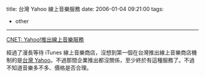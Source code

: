 title: 台灣 Yahoo 線上音樂服務
date: 2006-01-04 09:21:00
tags: 
- other
---

[CNET: Yahoo!推出線上音樂服務](http://taiwan.cnet.com/news/ce/0,2000062982,20103595,00.htm)

經過了漫長等待 iTunes 線上音樂商店，沒想到第一個在台灣推出線上音樂商店機制的是[台灣 Yahoo](http://tw.yahoo.com)。不過那間企業推出都沒關係，至少終於有這種服務了。不過不知道音樂多不多、價格是否合理。